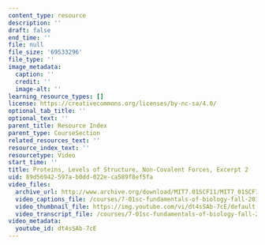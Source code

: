 ```yaml
---
content_type: resource
description: ''
draft: false
end_time: ''
file: null
file_size: '69533296'
file_type: ''
image_metadata:
  caption: ''
  credit: ''
  image-alt: ''
learning_resource_types: []
license: https://creativecommons.org/licenses/by-nc-sa/4.0/
optional_tab_title: ''
optional_text: ''
parent_title: Resource Index
parent_type: CourseSection
related_resources_text: ''
resource_index_text: ''
resourcetype: Video
start_time: ''
title: Proteins, Levels of Structure, Non-Covalent Forces, Excerpt 2
uid: 89d56942-597a-b0dd-022e-ca589f8ef5fa
video_files:
  archive_url: http://www.archive.org/download/MIT7.01SCF11/MIT7_01SCF11_track22_300k.mp4
  video_captions_file: /courses/7-01sc-fundamentals-of-biology-fall-2011/0c102d352c055033875d6d9034515d19_dt4sSAb-7cE.vtt
  video_thumbnail_file: https://img.youtube.com/vi/dt4sSAb-7cE/default.jpg
  video_transcript_file: /courses/7-01sc-fundamentals-of-biology-fall-2011/e48a6f5fb8d7bab3363526fdd8805cf9_dt4sSAb-7cE.pdf
video_metadata:
  youtube_id: dt4sSAb-7cE
---
```

